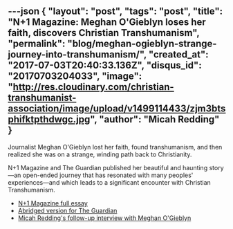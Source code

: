 ---json
{
	"layout": "post",
	"tags": "post",
    "title": "N+1 Magazine: Meghan O'Gieblyn loses her faith, discovers Christian Transhumanism",
    "permalink": "blog/meghan-ogieblyn-strange-journey-into-transhumanism/",
    "created_at": "2017-07-03T20:40:33.136Z",
    "disqus_id": "20170703204033",
    "image":  "http://res.cloudinary.com/christian-transhumanist-association/image/upload/v1499114433/zjm3btsphifktpthdwgc.jpg",
    "author": "Micah Redding"
}
---
Journalist Meghan O'Gieblyn lost her faith, found transhumanism, and then realized she was on a strange, winding path back to Christianity.

N+1 Magazine and The Guardian published her beautiful and haunting story—an open-ended journey that has resonated with many peoples' experiences—and which leads to a significant encounter with Christian Transhumanism.

* [N+1 Magazine full essay](https://nplusonemag.com/issue-28/essays/ghost-in-the-cloud/) 
* [Abridged version for The Guardian](https://www.theguardian.com/technology/2017/apr/18/god-in-the-machine-my-strange-journey-into-transhumanism)
* [Micah Redding's follow-up interview with Meghan O'Gieblyn](http://brickcaster.com/christiantranshumanist/34)

